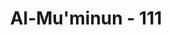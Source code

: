 ---
title: "Al-Mu'minun - 111"
no: 111
arabic_no: ١١١
ayah: اِنِّيْ جَزَيْتُهُمُ الْيَوْمَ بِمَا صَبَرُوْٓاۙ اَنَّهُمْ هُمُ الْفَاۤىِٕزُوْنَ
translation: "sesungguhnya pada hari ini Aku memberi balasan kepada mereka, karena kesabaran mereka; sesungguhnya mereka itulah orang-orang yang memperoleh kemenangan."
tafsir: "Ayat ini menegaskan bahwa Allah akan memberi balasan kepada orang-orang mukmin pada hari Kiamat nanti, karena kesabaran dan ketabahan mereka menghadapi ejekan dan tertawaan orang-orang kafir, , serta ketaatan dan kepatuhan mereka kepada perintah-Nya. Sesungguhnya orang-orang mukmin, itulah orang-orang yang menang dan beruntung. Di akhirat kelak, mereka duduk di atas dipan-dipan sambil memandang santai, menertawakan orang-orang kafir yang menertawakan mereka dahulu di dunia. Inilah ganjaran bagi orang-orang kafir atas apa yang telah dikerjakannya di dunia, sebagaimana firman Allah:\n\nMaka pada hari ini, orang-orang yang beriman yang menertawakan orang-orang kafir, mereka (duduk) di atas dipan-dipan melepas pandangan. Apakah orang-orang kafir itu diberi balasan (hukuman) terhadap apa yang telah mereka perbuat? (al-Muthaffifin/83: 34-36)"
---